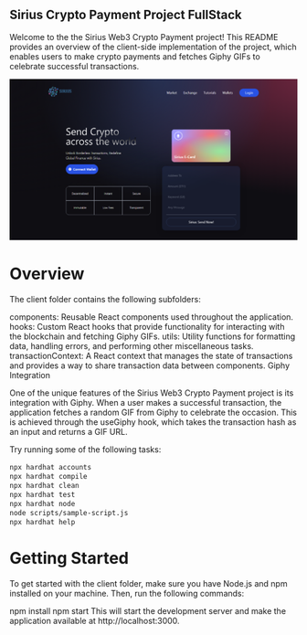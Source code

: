 ## Sirius Crypto Payment Project FullStack

Welcome to the the Sirius Web3 Crypto Payment project! This README provides an overview of the client-side implementation of the project, which enables users to make crypto payments and fetches Giphy GIFs to celebrate successful transactions.

![alt text](image.png)

# Overview

The client folder contains the following subfolders:

components: Reusable React components used throughout the application.
hooks: Custom React hooks that provide functionality for interacting with the blockchain and fetching Giphy GIFs.
utils: Utility functions for formatting data, handling errors, and performing other miscellaneous tasks.
transactionContext: A React context that manages the state of transactions and provides a way to share transaction data between components.
Giphy Integration

One of the unique features of the Sirius Web3 Crypto Payment project is its integration with Giphy. When a user makes a successful transaction, the application fetches a random GIF from Giphy to celebrate the occasion. This is achieved through the useGiphy hook, which takes the transaction hash as an input and returns a GIF URL.

Try running some of the following tasks:

```shell
npx hardhat accounts
npx hardhat compile
npx hardhat clean
npx hardhat test
npx hardhat node
node scripts/sample-script.js
npx hardhat help
```

# Getting Started

To get started with the client folder, make sure you have Node.js and npm installed on your machine. Then, run the following commands:

npm install
npm start
This will start the development server and make the application available at http://localhost:3000.
